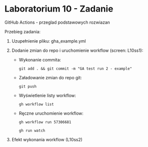 # Laboratorium 10 - Zadanie

GitHub Actions - przeglad podstawowych rozwiazan

Przebieg zadania:
1. Uzupełnienie pliku: gha_example.yml

2. Dodanie zmian do repo i uruchomienie workflow (screen: L10ss1):
    * Wykonanie commita:
        ```
        git add . && git commit -m "GA test run 2 - example"
        ```

    * Załadowanie zmian do repo git:
        ```
        git push
        ```

    *  Wyświetlenie listy workflow:
        ```
        gh workflow list
        ```

    *  Ręczne uruchomienie workflow:
        ```
        gh workflow run 57306681
        ```

        ```
        gh run watch
        ```

3. Efekt wykonania workflow (L10ss2)